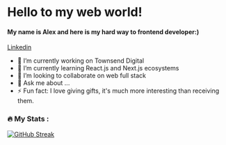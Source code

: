 # Hello to my web world!
#### My name is Alex and here is my hard way to frontend developer:)
[Linkedin](https://www.linkedin.com/in/alex-makovetskiy/)


- 🔭 I’m currently working on Townsend Digital
- 🌱 I’m currently learning React.js and Next.js ecosystems
- 👯 I’m looking to collaborate on web full stack
- 💬 Ask me about ... 
- ⚡ Fun fact: I love giving gifts, it's much more interesting than receiving them.


### :fire: My Stats :

[![GitHub Streak](https://github-readme-streak-stats.herokuapp.com/?user=AlexMakovetskiy&theme=dark&background=000000)](https://git.io/streak-stats)
